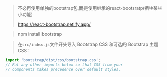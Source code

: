 > 不必再使用单独的bootstrap包,而是使用继承的react-bootsratp(牺牲某些小功能)
>
> https://react-bootstrap.netlify.app/

> npm install bootstrap

> 在`src/index.js`文件开头导入 Bootstrap CSS 和可选的 Bootstrap 主题 CSS：

```js
import 'bootstrap/dist/css/bootstrap.css';
// Put any other imports below so that CSS from your
// components takes precedence over default styles.
```



